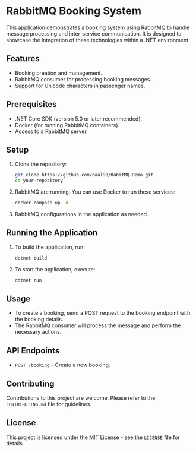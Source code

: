 # RabbitMQ Booking System

This application demonstrates a booking system using RabbitMQ to handle message processing and inter-service communication. It is designed to showcase the integration of these technologies within a .NET environment.

## Features

- Booking creation and management.
- RabbitMQ consumer for processing booking messages.
- Support for Unicode characters in passenger names.

## Prerequisites

- .NET Core SDK (version 5.0 or later recommended).
- Docker (for running RabbitMQ containers).
- Access to a RabbitMQ server.

## Setup

1. Clone the repository:
   ```bash
   git clone https://github.com/baal98/RabitMQ-Demo.git
   cd your-repository
   ```

2. RabbitMQ are running. You can use Docker to run these services:
   ```bash
   docker-compose up -d
   ```

3. RabbitMQ configurations in the application as needed.

## Running the Application

1. To build the application, run:
   ```bash
   dotnet build
   ```

2. To start the application, execute:
   ```bash
   dotnet run
   ```

## Usage

- To create a booking, send a POST request to the booking endpoint with the booking details.
- The RabbitMQ consumer will process the message and perform the necessary actions.

## API Endpoints

- `POST /booking` - Create a new booking.

## Contributing

Contributions to this project are welcome. Please refer to the `CONTRIBUTING.md` file for guidelines.

## License

This project is licensed under the MIT License - see the `LICENSE` file for details.